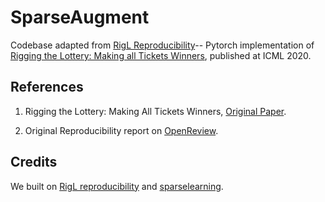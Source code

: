 # SparseAugment

Codebase adapted from [RigL Reproducibility](https://github.com/varun19299/rigl-reproducibility)-- Pytorch implementation of [Rigging the Lottery: Making all Tickets Winners](https://arxiv.org/abs/1911.11134), published at ICML 2020.


## References

1. Rigging the Lottery: Making All Tickets Winners, [Original Paper](https://arxiv.org/abs/1911.11134).

2. Original Reproducibility report on [OpenReview](https://openreview.net/forum?id=riCIeP6LzEE).

## Credits

We built on [RigL reproducibility](https://github.com/varun19299/rigl-reproducibility) and [sparselearning](https://github.com/TimDettmers/sparse_learning).
